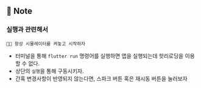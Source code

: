 ## 📝 Note

### 실행과 관련해서

```
😮‍💨 항상 시뮬레이터를 켜놓고 시작하자
```

- 터미널을 통해 `flutter run` 명령어를 실행하면 앱을 실행되는데 핫리로딩을 이용할 수 없다.
- 상단의 `실행`을 통해 구동시키자.
- 간혹 변경사항이 반영되지 않는다면, 스파크 버튼 혹은 재시동 버튼을 눌러보자
